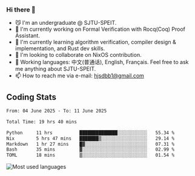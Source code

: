 ### Hi there 👋

<!--
**definfo/definfo** is a ✨ _special_ ✨ repository because its `README.md` (this file) appears on your GitHub profile.

Here are some ideas to get you started:

- 🔭 I’m currently working on ...
- 🌱 I’m currently learning ...
- 👯 I’m looking to collaborate on ...
- 🤔 I’m looking for help with ...
- 💬 Ask me about ...
- 📫 How to reach me: ...
- 😄 Pronouns: ...
- ⚡ Fun fact: ...
-->

- 😼 I'm an undergraduate @ SJTU-SPEIT.
- 🔭 I'm currently working on Formal Verification with Rocq(Coq) Proof Assistant.
- 🌱 I'm currently learning algorithm verification, compiler design & implementation, and Rust dev skills.
- 👯 I'm looking to collaborate on NixOS contribution.
- 💬 Working languages: 中文(普通话), English, Français. Feel free to ask me anything about SJTU-SPEIT.
- 📫 How to reach me via e-mail: hjsdbb1@gmail.com

## Coding Stats

<!--START_SECTION:waka-->

```txt
From: 04 June 2025 - To: 11 June 2025

Total Time: 19 hrs 40 mins

Python     11 hrs          ██████████████░░░░░░░░░░░   55.34 %
Nix        5 hrs 47 mins   ███████▒░░░░░░░░░░░░░░░░░   29.14 %
Markdown   1 hr 27 mins    █▓░░░░░░░░░░░░░░░░░░░░░░░   07.31 %
Bash       35 mins         ▓░░░░░░░░░░░░░░░░░░░░░░░░   02.99 %
TOML       18 mins         ▒░░░░░░░░░░░░░░░░░░░░░░░░   01.54 %
```

<!--END_SECTION:waka-->

![Most used languages](https://github-readme-stats.vercel.app/api/top-langs/?username=definfo&layout=donut&theme=dracula&exclude_repo=xv6-labs-2023)
